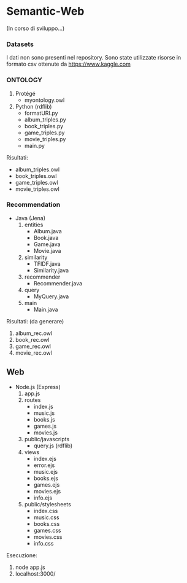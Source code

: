 # Semantic-Web

(In corso di sviluppo...)

### Datasets
I dati non sono presenti nel repository.
Sono state utilizzate risorse in formato csv ottenute da https://www.kaggle.com

### ONTOLOGY

1. Protégé
   * myontology.owl
2. Python (rdflib)
   * formatURI.py
   * album_triples.py
   * book_triples.py
   * game_triples.py
   * movie_triples.py
   * main.py

Risultati:
* album_triples.owl
* book_triples.owl
* game_triples.owl
* movie_triples.owl

### Recommendation

* Java (Jena)
  1. entities
     - Album.java
     - Book.java
     - Game.java
     - Movie.java
  2. similarity
     - TFIDF.java
     - Similarity.java
  3. recommender
     - Recommender.java
  4. query
     - MyQuery.java
  5. main
     - Main.java

Risultati: (da generare)
1. album_rec.owl
2. book_rec.owl
3. game_rec.owl
4. movie_rec.owl

## Web

* Node.js (Express)
  1. app.js
  2. routes
     - index.js
     - music.js
     - books.js
     - games.js
     - movies.js
  3. public/javascripts
     - query.js (rdflib)
  4. views
     - index.ejs
     - error.ejs
     - music.ejs
     - books.ejs
     - games.ejs
     - movies.ejs
     - info.ejs
  5. public/stylesheets
     - index.css
     - music.css
     - books.css
     - games.css
     - movies.css
     - info.css
    
Esecuzione:
1. node app.js
2. localhost:3000/
